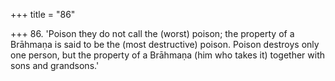 +++
title = "86"

+++
86. 'Poison they do not call the (worst) poison; the property of a Brāhmaṇa is said to be the (most destructive) poison. Poison destroys only one person, but the property of a Brāhmaṇa (him who takes it) together with sons and grandsons.'
